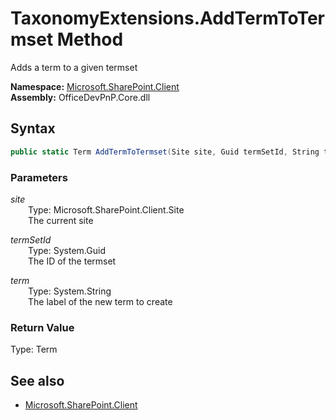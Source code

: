 # TaxonomyExtensions.AddTermToTermset Method  
Adds a term to a given termset  

**Namespace:** [Microsoft.SharePoint.Client](Microsoft.SharePoint.Client.md)  
**Assembly:** OfficeDevPnP.Core.dll  
## Syntax
```C#
public static Term AddTermToTermset(Site site, Guid termSetId, String term)
```
### Parameters
*site*  
&emsp;&emsp;Type: Microsoft.SharePoint.Client.Site  
&emsp;&emsp;The current site  

*termSetId*  
&emsp;&emsp;Type: System.Guid  
&emsp;&emsp;The ID of the termset  

*term*  
&emsp;&emsp;Type: System.String  
&emsp;&emsp;The label of the new term to create  

### Return Value
Type: Term  


## See also
- [Microsoft.SharePoint.Client](Microsoft.SharePoint.Client.md)

